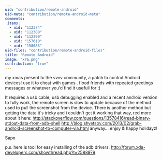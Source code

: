 ```yaml
---
uid: "contribution/remote-android"
uid-meta: "contribution/remote-android-meta"
comments: 
 items: 
  - uid: "112374"
  - uid: "112388"
  - uid: "112390"
  - uid: "157618"
  - uid: "158083"
uid-files: "contribution/remote-android-files"
title: "Remote Android"
image: "xra.png"
contribution: "true"
---
```


my xmas present to the vvvv community, a patch to control Android devices! use it to cheat with games , flood friends with repeated greetings messages or whatever you'd find it usefull for :)

It requires a usb cable, usb debugging enabled and a recent android version to fully work, the remote screen is slow to update because of the method used to pull the screenshot from the device.
There is another method but getting the data it's tricky and i couldn't get it working that way, red more about it here:
http://stackoverflow.com/questions/13578416/read-binary-stdout-data-from-adb-shell
http://blog.shvetsov.com/2013/02/grab-android-screenshot-to-computer-via.html
anyway... enjoy & happy holidayz!

Sapo

p.s. here is tool for easy installing of the adb drivers.
http://forum.xda-developers.com/showthread.php?t=2588979
